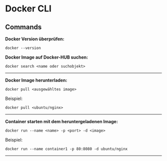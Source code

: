 # Docker CLI

## Commands

**Docker Version überprüfen:**
 ```
 docker --version
 ```

**Docker Image auf Docker-HUB suchen:**

```
docker search <name oder suchobjekt>
```
***

**Docker Image herunterladen:**

```
docker pull <ausgewähltes image>
```
Beispiel: 
```
docker pull <ubuntu/nginx>
```
***

**Container starten mit dem heruntergeladenen Image:**
```
docker run --name <name> -p <port> -d <image>
```
Beispiel:
```
docker run --name container1 -p 80:8080 -d ubuntu/nginx
```

*** 
